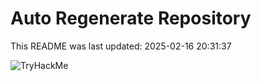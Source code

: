 # Auto Regenerate Repository

This README was last updated: 2025-02-16 20:31:37

 ![TryHackMe](https://tryhackme.com/badge/533634)